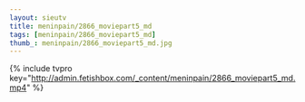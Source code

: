 ```yaml
--- 
layout: sieutv
title: meninpain/2866_moviepart5_md
tags: [meninpain/2866_moviepart5_md]
thumb_: meninpain/2866_moviepart5_md.jpg
---
```

{% include tvpro key="http://admin.fetishbox.com/_content/meninpain/2866_moviepart5_md.mp4" %} 
